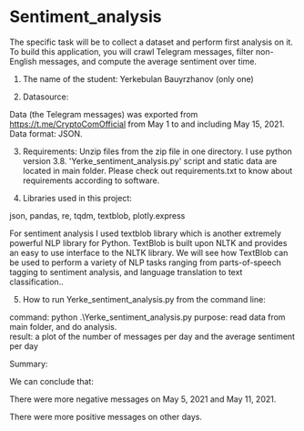 # Sentiment_analysis
The specific task will be to collect a dataset and perform first analysis on it. To build this application, you will crawl Telegram messages, filter non-English messages, and compute the average sentiment over time.

1. The name of the student:
	Yerkebulan Bauyrzhanov (only one)

2. Datasource:

Data (the Telegram messages) was exported from https://t.me/CryptoComOfficial from May 1 to and including May 15, 2021. Data format: JSON.

3. Requirements:
Unzip files from the zip file in one directory. I use python version 3.8. 'Yerke_sentiment_analysis.py' script and static data are located in main folder.
Please check out requirements.txt to know about requirements according to software.

4. Libraries used in this project:

json, pandas, re, tqdm, textblob, plotly.express

For sentiment analysis I used textblob library which is another extremely powerful NLP library for Python. TextBlob is built upon NLTK and provides an easy to use interface to the NLTK library. We will see how TextBlob can be used to perform a variety of NLP tasks ranging from parts-of-speech tagging to sentiment analysis, and language translation to text classification.. 

5. How to run Yerke_sentiment_analysis.py from the command line:


command: python .\Yerke_sentiment_analysis.py
purpose: read data from main folder, and do analysis.  
result: a plot of the number of messages per day and the average sentiment per day

Summary:

We can conclude that:

There were more negative messages on May 5, 2021 and May 11, 2021.

There were more positive messages on other days.
